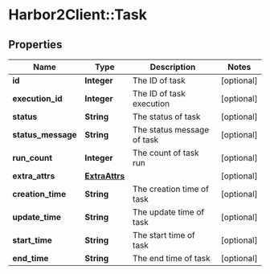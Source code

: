 # Harbor2Client::Task

## Properties
Name | Type | Description | Notes
------------ | ------------- | ------------- | -------------
**id** | **Integer** | The ID of task | [optional] 
**execution_id** | **Integer** | The ID of task execution | [optional] 
**status** | **String** | The status of task | [optional] 
**status_message** | **String** | The status message of task | [optional] 
**run_count** | **Integer** | The count of task run | [optional] 
**extra_attrs** | [**ExtraAttrs**](ExtraAttrs.md) |  | [optional] 
**creation_time** | **String** | The creation time of task | [optional] 
**update_time** | **String** | The update time of task | [optional] 
**start_time** | **String** | The start time of task | [optional] 
**end_time** | **String** | The end time of task | [optional] 



